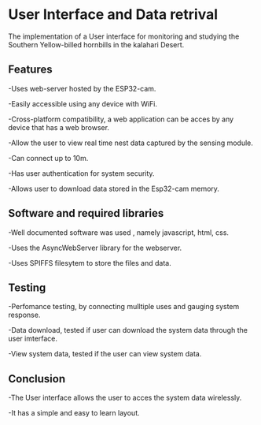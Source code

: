 # User Interface and Data retrival

The implementation of a User interface for monitoring and studying the Southern Yellow-billed hornbills in the kalahari Desert.

## Features

-Uses web-server hosted by the ESP32-cam.

-Easily accessible using any device with WiFi.

-Cross-platform compatibility, a web application can be acces by any device that has a web browser.

-Allow the user to view real time nest data captured by the sensing module.

-Can connect up to 10m.

-Has user authentication for system security.

-Allows user to download data stored in the Esp32-cam memory.

## Software and required libraries

-Well documented software was used , namely javascript, html, css.

-Uses the AsyncWebServer library for the webserver.

-Uses SPIFFS filesytem to store the files and data.

## Testing

-Perfomance testing, by connecting mulltiple uses and gauging system response.

-Data download, tested if user can download the system data through the user imterface.

-View system data, tested if the user can view system data.

## Conclusion

-The User interface allows the user to acces the system data wirelessly.

-It has a simple and easy to learn layout.
